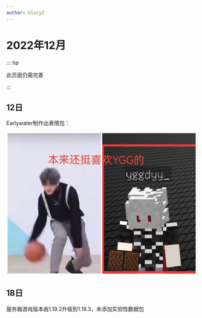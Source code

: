```yaml
---
author: Glucy2
---
```

# 2022年12月

::: tip

此页面仍需完善

:::

## 12日

Earlywater制作出表情包：

![1672944863313](/历史/2022/12/image/1672944863313.jpg "本来还挺喜欢YGG的")

## 18日

服务器游戏版本由1.19.2升级到1.19.3，未添加实验性数据包
